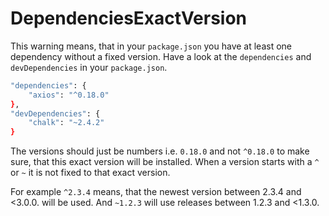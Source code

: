 # DependenciesExactVersion

This warning means, that in your `package.json` you have at least one dependency without a fixed version. Have a look at the `dependencies` and `devDependencies` in your `package.json`.

```bash
"dependencies": {
    "axios": "^0.18.0"
}, 
"devDependencies": {
    "chalk": "~2.4.2"
}
```

The versions should just be numbers i.e. `0.18.0`  and not `^0.18.0` to make sure, that this exact version will be installed. When a version starts with a `^` or `~` it is not fixed to that exact version.

For example `^2.3.4` means, that the newest version between 2.3.4 and <3.0.0. will be used. And `~1.2.3` will use releases between 1.2.3 and <1.3.0.
